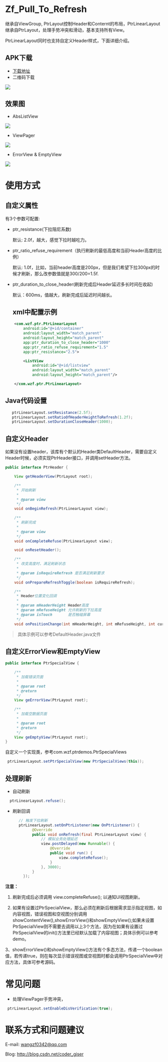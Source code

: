 # Zf_Pull_To_Refresh
继承自ViewGroup, PtrLayout控制Header和Conternt的布局，PtrLinearLayout 继承自PtrLayout，处理手势冲突和滑动，基本支持所有View。

PtrLinearLayout同时也支持自定义Header样式，下面详细介绍。

 
 ## APK下载
 
* [下载地址](https://raw.githubusercontent.com/GoOnToDeth/Zf_Pull_To_Refresh/master/zf_ptr_demo.apk) 
* 二维码下载

![](https://github.com/GoOnToDeth/Zf_Pull_To_Refresh/blob/master/imgaes/qrcode.png)
 
## 效果图
* AbsListView

![](https://github.com/GoOnToDeth/Zf_Pull_To_Refresh/blob/master/imgaes/ptr_normal.gif)

* ViewPager

![](https://github.com/GoOnToDeth/Zf_Pull_To_Refresh/blob/master/imgaes/ptr_viewpager.gif)

* ErrorView & EmptyView

![](https://github.com/GoOnToDeth/Zf_Pull_To_Refresh/blob/master/imgaes/ptr_error_empty.gif)

# 使用方式

## 自定义属性
有3个参数可配置:
* ptr_resistance(下拉阻尼系数)

  默认: 2.0f，越大，感觉下拉时越吃力。
* ptr_ratio_refuse_requirement（执行刷新的最低高度和当前Header高度的比例）

   默认: 1.0f，比如，当前header高度是200px，但是我们希望下拉300px的时候才刷新，那么改参数值就是300/200=1.5f.

* ptr_duration_to_close_header(刷新完成后Header延迟多长时间在收起)

  默认：600ms，值越大，刷新完成后延迟时间越长。
  
  ## xml中配置示例
 
``` xml
    <com.wzf.ptr.PtrLinearLayout
        android:id="@+id/container"
        android:layout_width="match_parent"
        android:layout_height="match_parent"
        app:ptr_duration_to_close_header="1000"
        app:ptr_ratio_refuse_requirement="1.5"
        app:ptr_resistance="2.5">

        <ListView
            android:id="@+id/listview"
            android:layout_width="match_parent"
            android:layout_height="match_parent"/>

    </com.wzf.ptr.PtrLinearLayout>
```

## Java代码设置

``` JAVA
   ptrLinearLayout.setResistance(2.5f);
   ptrLinearLayout.setRatioOfHeaderHeightToRefresh(1.2f);
   ptrLinearLayout.setDurationCloseHeader(1000);
```

## 自定义Header
如果没有设置header，该库有个默认的Header类DefaultHeader，需要自定义Header时候，必须实现PtrHeader接口，并调用setHeader方法。
``` Java
public interface PtrHeader {

    View getHeaderView(PtrLayout root);

    /**
     * 开始刷新
     *
     * @param view
     */
    void onBeginRefresh(PtrLinearLayout view);

    /**
     * 刷新完成
     *
     * @param view
     */
    void onCompleteRefuse(PtrLinearLayout view);

    void onResetHeader();

    /**
     * 改变高度时，满足刷新状态
     *
     * @param isRequireRefresh 是否满足刷新要求
     */
    void onPrepareRefreshToggle(boolean isRequireRefresh);

    /**
     * Header位置变化回调
     *
     * @param mHeaderHeight Header高度
     * @param mRefuseHeight 允许刷新的下拉高度
     * @param isTouch       是否触碰屏幕
     */
    void onPositionChange(int mHeaderHeight, int mRefuseHeight, int currentPosition, boolean isTouch);
```
> 具体示例可以参考DefaultHeader.java文件

## 自定义ErrorView和EmptyView
``` Java
public interface PtrSpecialView {

    /**
     * 加载错误页面
     *
     * @param root
     * @return
     */
    View geErrorView(PtrLayout root);

    /**
     * 加载空数据页面
     *
     * @param root
     * @return
     */
    View geEmptyView(PtrLayout root);
}
```
自定义一个实现类，参考com.wzf.ptrdemos.PtrSpecialViews
``` Java
 ptrLinearLayout.setPtrSpecialView(new PtrSpecialViews(this));
```

## 处理刷新
* 自动刷新
``` Java
  ptrLinearLayout.refuse();
```
* 刷新回调
```Java
      // 触发下拉刷新
      ptrLinearLayout.setOnPtrListener(new OnPtrListener() {
            @Override
            public void onRefresh(final PtrLinearLayout view) {
                // 模拟业务处理延迟
                view.postDelayed(new Runnable() {
                    @Override
                    public void run() {
                        view.completeRefuse();
                    }
                }, 3000);
            }
        });
```

**注意：** 
1. 刷新完成后必须调用 view.completeRefuse(); 以通知UI视图刷新。

2. 如果有设置过PtrSpecialView，那么必须在刷新后根据需求显示指定视图，如内容视图，错误视图和空视图分别调用showContentView(),showErrorView()和showEmptyView();如果未设置PtrSpecialView则不需要去调用以上3个方法，因为在如果有设置过PtrSpecialView的init()方法里已经默认加载了内容视图；具体示例可以参考demo。

3、showErrorView()和showEmptyView()方法有个多态方法，传递一个boolean值，若传递true，则在每次显示错误视图或空视图时都会调用PtrSpecialView中对应方法，具体可参考源码。


# 常见问题

 * 处理ViewPager手势冲突，
  ``` Java
   ptrLinearLayout.setEnableDisVerification(true);
  ```
 
 # 联系方式和问题建议
 
 E-mail: wangzf0342@qq.com
 
 Blog: http://blog.csdn.net/coder_giser

